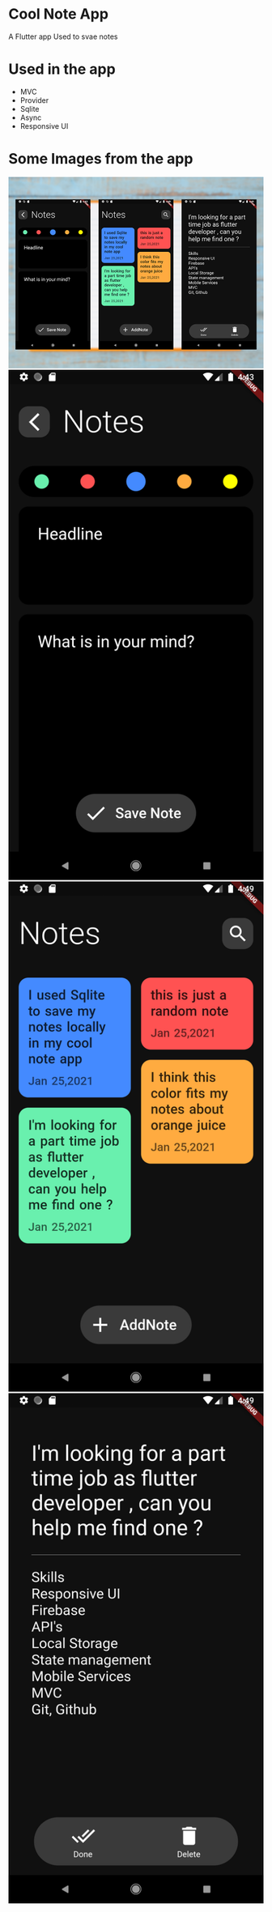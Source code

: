 # Cool Note App

A Flutter app Used to svae notes

# Used in the app

- MVC
- Provider
- Sqlite
- Async
- Responsive UI

# Some Images from the app

![ ](https://github.com/Mohamed-Abdelrazeq/Cool-Note/blob/master/Note%20Images/CoolNoteTotal.png)
![ ](https://github.com/Mohamed-Abdelrazeq/Cool-Note/blob/master/Note%20Images/Screenshot_1611542595.png)
![ ](https://github.com/Mohamed-Abdelrazeq/Cool-Note/blob/master/Note%20Images/Screenshot_1611542946.png)
![ ](https://github.com/Mohamed-Abdelrazeq/Cool-Note/blob/master/Note%20Images/Screenshot_1611542953.png)





